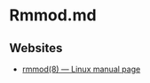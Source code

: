 # Rmmod.md

## Websites

* [rmmod(8) — Linux manual page](https://man7.org/linux/man-pages/man8/rmmod.8.html)
